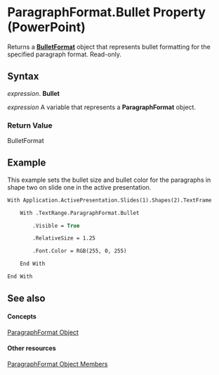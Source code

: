 
# ParagraphFormat.Bullet Property (PowerPoint)

Returns a  **[BulletFormat](8c70b2af-0175-9315-3a7e-e30aa0438798.md)** object that represents bullet formatting for the specified paragraph format. Read-only.


## Syntax

 _expression_. **Bullet**

 _expression_ A variable that represents a **ParagraphFormat** object.


### Return Value

BulletFormat


## Example

This example sets the bullet size and bullet color for the paragraphs in shape two on slide one in the active presentation.


```vb
With Application.ActivePresentation.Slides(1).Shapes(2).TextFrame

    With .TextRange.ParagraphFormat.Bullet

        .Visible = True

        .RelativeSize = 1.25

        .Font.Color = RGB(255, 0, 255)

    End With

End With
```


## See also


#### Concepts


[ParagraphFormat Object](15d495cf-16e2-5cfb-e99c-a551876e3a8a.md)
#### Other resources


[ParagraphFormat Object Members](c269be7c-ad65-672d-bcac-2a4913346d3e.md)
